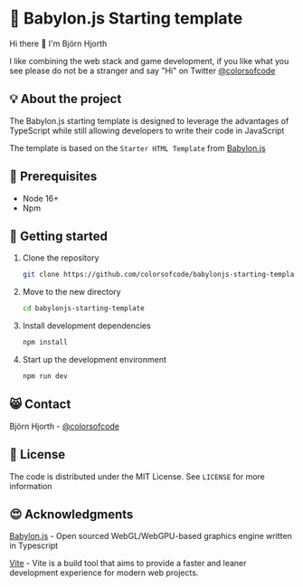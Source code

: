 # 📂 Babylon.js Starting template

Hi there 👋 I'm Björn Hjorth

I like combining the web stack and game development, if you like what you see please do not be a stranger and say "Hi" on Twitter [@colorsofcode](https://twitter.com/colorsofcode)

## 💡 About the project
The Babylon.js starting template is designed to leverage the advantages of TypeScript while still allowing developers to write their code in JavaScript

The template is based on the `Starter HTML Template` from [Babylon.js](https://doc.babylonjs.com/setup/starterHTML)

## 🧭 Prerequisites

* Node 16+
* Npm

## 🤖 Getting started

1. Clone the repository
   ```sh
   git clone https://github.com/colorsofcode/babylonjs-starting-template.git
   ```
2. Move to the new directory
    ```sh
    cd babylonjs-starting-template
    ```
3. Install development dependencies
   ```sh
   npm install
   ```
4. Start up the development environment
   ```sh
   npm run dev
   ```

## 😸 Contact

Björn Hjorth - [@colorsofcode](https://twitter.com/colorsofcode)

## 🦉 License

The code is distributed under the MIT License. See `LICENSE` for more information

## 😍 Acknowledgments
[Babylon.js](https://www.babylonjs.com/) - Open sourced WebGL/WebGPU-based graphics engine written in Typescript

[Vite](https://www.vitejs.dev/) - Vite is a build tool that aims to provide a faster and leaner development experience for modern web projects.